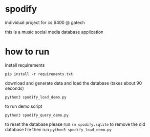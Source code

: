 # spodify

individual project for cs 6400 @ gatech

this is a music social media database application

# how to run

install requirements

```
pip install -r requirements.txt
```

download and generate data and load the database (takes about 90 seconds)

```
python3 spodify_load_demo.py
```



to run demo script

```
python3 spodify_query_demo.py
```


to reset the database please run ```rm spodify.sqlite``` to remove the old database file then run ```python3 spodify_load_demo.py```